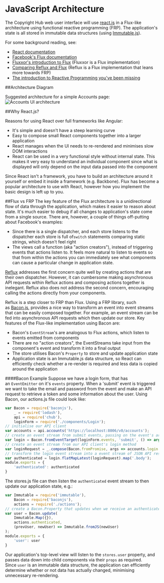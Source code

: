 # JavaScript Architecture 

The Copyright Hub web user interface will use [react.js](http://facebook.github.io/react/) in a Flux-like architecture using functional reactive programming (FRP). The application's state is all stored in immutable data structures (using [Immutable.js](http://facebook.github.io/immutable-js/)). 

For some background reading, see: 

* [React documentation](http://facebook.github.io/react/index.html)
* [Facebook's Flux documentation](http://facebook.github.io/flux/docs/overview.html) 
* [Fluxxor's introduction to Flux](http://fluxxor.com/what-is-flux.html) (Fluxxor is a Flux implementation) 
* [Comparing Reflux and Flux](http://spoike.ghost.io/deconstructing-reactjss-flux/) (Reflux is a Flux implementation that leans more towards FRP) 
* [The introduction to Reactive Programming you've been missing](https://gist.github.com/staltz/868e7e9bc2a7b8c1f754) 

##Architecture Diagram 

Suggested architecture for a simple Accounts page: ![Accounts UI architecture](https://camo.githubusercontent.com/fddd31f48f7a53d9cade0494d841d3ec5770bc9b/68747470733a2f2f646f63732e676f6f676c652e636f6d2f64726177696e67732f642f317075644b307849566d394a772d504a6462507442663072586b537263565f434d5832744e31714e66496f6b2f7075623f773d3135353426683d373839)

##Why React.js? 

Reasons for using React over full frameworks like Angular: 

* It's simple and doesn't have a steep learning curve 
* Easy to compose small React components together into a larger application 
* React manages when the UI needs to re-rendered and minimises slow DOM interactions 
* React can be used in a very functional style without internal state. This makes it very easy to understand an individual component since what is displayed will only depend on the input data passed into the component 

Since React isn't a framework, you have to build an architecture around it yourself or embed it inside a framework (e.g. Backbone). Flux has become a popular architecture to use with React, however how you implement the basic design is left up to you. 

##Flux vs FRP 
The key feature of the Flux architecture is a unidirectional flow of data through the application, which makes it easier to reason about state. It's much easier to debug if all changes to application's state come from a single source. There are, however, a couple of things off-putting about Facebook's examples: 

* Since there is a single dispatcher, and each store listens to the dispatcher each store is full of`switch` statements comparing static strings, which doesn't feel right 
* The views call a function (aka "action creators"), instead of triggering events that actions listen to. It feels more natural to listen to events so that from within the actions you can immediately see what components can cause a particular change in application state. 

[Reflux](https://github.com/spoike/refluxjs) addresses the first concern quite well by creating actions that are their own dispatcher. However, it can cumbersome making asynchronous API requests within Reflux actions and composing actions together is inelegant. Reflux also does not address the second concern, encouraging calling the actions directly from your components. 

Reflux is a step closer to FRP than Flux. Using a FRP library, such as [Bacon.js](https://github.com/baconjs/bacon.js), provides a nice way to transform an event into event streams that can be easily composed together. For example, an event stream can be fed into asynchronous API requests which then update our store. Key features of the Flux-like implementation using Bacon are: 

* Bacon's `EventStream`'s are analogous to Flux actions, which listen to events emitted from components 
* There are no "action creators", the EventStreams take input from the component's event and transform it into a final output 
* The store utilises Bacon's `Property` to store and update application state 
* Application state is an Immutable.js data structure, so React can efficiently check whether a re-render is required and less data is copied around the application 

####Bacon Example 
Suppose we have a login form, that has an `EventEmitter` on it's `events` property. When a 'submit' event is triggered we want to take the email and password from the event and make an API request to retrieve a token and some information about the user. Using Bacon, our actions.js file could look like:

```javascript
var Bacon = require('baconjs'),
    _ = require('lodash'),
    api = require('chub'),
    loginForm = require('./components/Login');
// initialise our API client
var accounts = api.accounts('https://localhost:8006/v0/accounts');
// create an event stream from submit events, passing on the event's arguments
var login = Bacon.fromEventTarget(loginForm.events, 'submit', () => arguments);
// create an event stream from our API client's login method
var loginRequest = _.compose(Bacon.fromPromise, args => accounts.login.apply(null, args));
// transform the login event stream into a event stream of JSON API responses
var authenticated = login.flatMapLatest(loginRequest).map('.body');
module.exports = {
    'authenticated': authenticated
}
```

The stores.js file can then listen the `authenticated` event stream to then update our application state, e.g.:

```javascript
var Immutable = require('immutable'),
    Bacon = require('baconjs'),
    actions = require('./actions');
// create a Bacon.Property that updates when we receive an authenticated user
var user = Bacon.update(
    Immutable.Map({}), 
    actions.authenticated,
    (prevUser, newUser) => Immutable.fromJS(newUser)
);
module.exports = {
    'user': user
}
```

Our application's top-level view will listen to the `stores.user` property, and passes data down into child components via their `props` as required. Since `user` is an immutable data structure, the application can efficiently determine whether or not data has actually changed, minimising unnecessary re-rendering.
